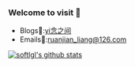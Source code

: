 ### Welcome to visit 👋

<!--
**softlgl/softlgl** is a ✨ _special_ ✨ repository because its `README.md` (this file) appears on your GitHub profile.

Here are some ideas to get you started:

- 🔭 I’m currently working on ...
- 🌱 I’m currently learning ...
- 👯 I’m looking to collaborate on ...
- 🤔 I’m looking for help with ...
- 💬 Ask me about ...
- 📫 How to reach me: ...
- 😄 Pronouns: ...
- ⚡ Fun fact: ...
-->
- Blogs📖:[yi念之间](https://www.cnblogs.com/wucy/)
- Emails📧:ruanjian_liang@126.com

[![softlgl's github stats](https://github-readme-stats.vercel.app/api?username=softlgl)](https://github.com/softlgl/github-readme-stats)
